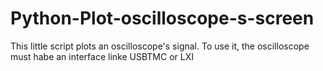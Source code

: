 # Python-Plot-oscilloscope-s-screen
This little script plots an oscilloscope's signal.
To use it, the oscilloscope must habe an interface linke USBTMC or LXI

